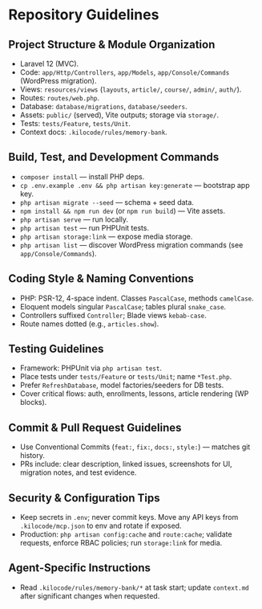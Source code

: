 # Repository Guidelines

## Project Structure & Module Organization
- Laravel 12 (MVC).
- Code: `app/Http/Controllers`, `app/Models`, `app/Console/Commands` (WordPress migration).
- Views: `resources/views` (`layouts`, `article/`, `course/`, `admin/`, `auth/`).
- Routes: `routes/web.php`.
- Database: `database/migrations`, `database/seeders`.
- Assets: `public/` (served), Vite outputs; storage via `storage/`.
- Tests: `tests/Feature`, `tests/Unit`.
- Context docs: `.kilocode/rules/memory-bank`.

## Build, Test, and Development Commands
- `composer install` — install PHP deps.
- `cp .env.example .env && php artisan key:generate` — bootstrap app key.
- `php artisan migrate --seed` — schema + seed data.
- `npm install && npm run dev` (or `npm run build`) — Vite assets.
- `php artisan serve` — run locally.
- `php artisan test` — run PHPUnit tests.
- `php artisan storage:link` — expose media storage.
- `php artisan list` — discover WordPress migration commands (see `app/Console/Commands`).

## Coding Style & Naming Conventions
- PHP: PSR-12, 4-space indent. Classes `PascalCase`, methods `camelCase`.
- Eloquent models singular `PascalCase`; tables plural `snake_case`.
- Controllers suffixed `Controller`; Blade views `kebab-case`.
- Route names dotted (e.g., `articles.show`).

## Testing Guidelines
- Framework: PHPUnit via `php artisan test`.
- Place tests under `tests/Feature` or `tests/Unit`; name `*Test.php`.
- Prefer `RefreshDatabase`, model factories/seeders for DB tests.
- Cover critical flows: auth, enrollments, lessons, article rendering (WP blocks).

## Commit & Pull Request Guidelines
- Use Conventional Commits (`feat:`, `fix:`, `docs:`, `style:`) — matches git history.
- PRs include: clear description, linked issues, screenshots for UI, migration notes, and test evidence.

## Security & Configuration Tips
- Keep secrets in `.env`; never commit keys. Move any API keys from `.kilocode/mcp.json` to env and rotate if exposed.
- Production: `php artisan config:cache` and `route:cache`; validate requests, enforce RBAC policies; run `storage:link` for media.

## Agent-Specific Instructions
- Read `.kilocode/rules/memory-bank/*` at task start; update `context.md` after significant changes when requested.

